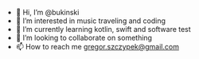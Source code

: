 - 👋 Hi, I’m @bukinski
- 👀 I’m interested in music traveling and coding
- 🌱 I’m currently learning kotlin, swift and software test
- 💞️ I’m looking to collaborate on something
- 📫 How to reach me gregor.szczypek@gmail.com

<!---
bukinski/bukinski is a ✨ special ✨ repository because its `README.md` (this file) appears on your GitHub profile.
You can click the Preview link to take a look at your changes.
--->
